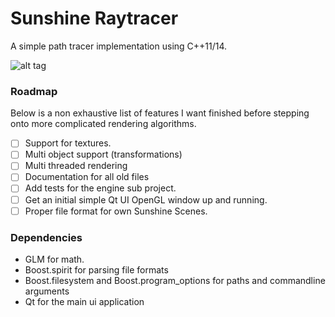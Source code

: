 # Sunshine Raytracer

A simple path tracer implementation using C++11/14. 

![alt tag](http://cs.au.dk/~staal/illumination/JPGs-rev66/1500ss-6rd.jpg)

### Roadmap
Below is a non exhaustive list of features I want finished before stepping onto more complicated rendering algorithms.
- [ ] Support for textures.
- [ ] Multi object support (transformations)
- [ ] Multi threaded rendering
- [ ] Documentation for all old files
- [ ] Add tests for the engine sub project.
- [ ] Get an initial simple Qt UI OpenGL window up and running.
- [ ] Proper file format for own Sunshine Scenes.

### Dependencies
- GLM for math.
- Boost.spirit for parsing file formats
- Boost.filesystem and Boost.program_options for paths and commandline arguments
- Qt for the main ui application
